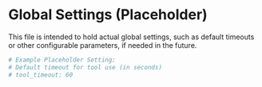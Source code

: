# Global Settings (Placeholder)

This file is intended to hold actual global settings, such as default timeouts or other configurable parameters, if needed in the future.

```yaml
# Example Placeholder Setting:
# Default timeout for tool use (in seconds)
# tool_timeout: 60